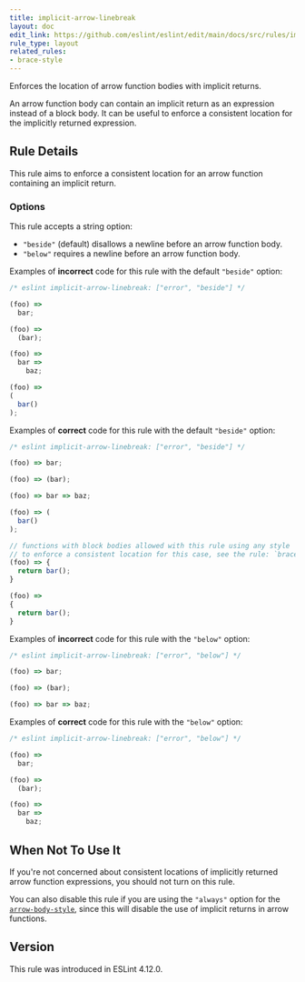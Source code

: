 ```yaml
---
title: implicit-arrow-linebreak
layout: doc
edit_link: https://github.com/eslint/eslint/edit/main/docs/src/rules/implicit-arrow-linebreak.md
rule_type: layout
related_rules:
- brace-style
---
```


<!--FIXABLE-->

Enforces the location of arrow function bodies with implicit returns.

An arrow function body can contain an implicit return as an expression instead of a block body. It can be useful to enforce a consistent location for the implicitly returned expression.

## Rule Details

This rule aims to enforce a consistent location for an arrow function containing an implicit return.

### Options

This rule accepts a string option:

* `"beside"` (default) disallows a newline before an arrow function body.
* `"below"` requires a newline before an arrow function body.

Examples of **incorrect** code for this rule with the default `"beside"` option:

```js
/* eslint implicit-arrow-linebreak: ["error", "beside"] */

(foo) =>
  bar;

(foo) =>
  (bar);

(foo) =>
  bar =>
    baz;

(foo) =>
(
  bar()
);
```

Examples of **correct** code for this rule with the default `"beside"` option:

```js
/* eslint implicit-arrow-linebreak: ["error", "beside"] */

(foo) => bar;

(foo) => (bar);

(foo) => bar => baz;

(foo) => (
  bar()
);

// functions with block bodies allowed with this rule using any style
// to enforce a consistent location for this case, see the rule: `brace-style`
(foo) => {
  return bar();
}

(foo) =>
{
  return bar();
}
```

Examples of **incorrect** code for this rule with the `"below"` option:

```js
/* eslint implicit-arrow-linebreak: ["error", "below"] */

(foo) => bar;

(foo) => (bar);

(foo) => bar => baz;
```

Examples of **correct** code for this rule with the `"below"` option:

```js
/* eslint implicit-arrow-linebreak: ["error", "below"] */

(foo) =>
  bar;

(foo) =>
  (bar);

(foo) =>
  bar =>
    baz;
```

## When Not To Use It

If you're not concerned about consistent locations of implicitly returned arrow function expressions, you should not turn on this rule.

You can also disable this rule if you are using the `"always"` option for the [`arrow-body-style`](arrow-body-style), since this will disable the use of implicit returns in arrow functions.

## Version

This rule was introduced in ESLint 4.12.0.
